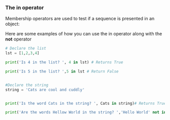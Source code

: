 ### The **in** operator

Membership operators are used to test if a sequence is presented in an object:

Here are some examples of how you can use the in operator along with the **not** operator

```python
# Declare the list
lst = [1,2,3,4]

print('Is 4 in the list? ', 4 in lst) # Returns True

print('Is 5 in the list? ',5 in lst # Return False


#Declare the string
string = 'Cats are cool and cuddly'


print('Is the word Cats in the string? ', Cats in string)# Returns True

print('Are the words Hellow World in the string? ','Hello World' not in string) # Returns False

```
